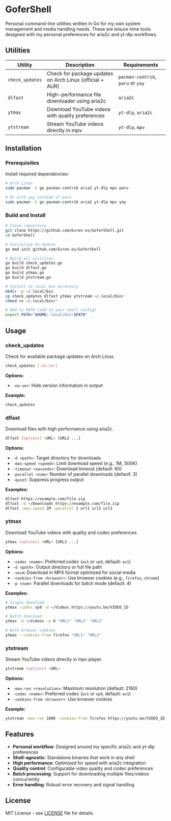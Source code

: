 # GoferShell

Personal command-line utilities written in Go for my own system management and media handling needs. These are leisure-time tools designed with my personal preferences for aria2c and yt-dlp workflows.

## Utilities

| Utility | Description | Requirements |
|---------|-------------|--------------|
| `check_updates` | Check for package updates on Arch Linux (official + AUR) | `pacman-contrib`, `paru` or `yay` |
| `dlfast` | High-performance file downloader using aria2c | `aria2c` |
| `ytmax` | Download YouTube videos with quality preferences | `yt-dlp`, `aria2c` |
| `ytstream` | Stream YouTube videos directly in mpv | `yt-dlp`, `mpv` |

## Installation

### Prerequisites

Install required dependencies:

```bash
# Arch Linux
sudo pacman -S go pacman-contrib aria2 yt-dlp mpv paru

# Or with yay instead of paru
sudo pacman -S go pacman-contrib aria2 yt-dlp mpv yay
```

### Build and Install

```bash
# Clone repository
git clone https://github.com/Evren-os/GoferShell.git
cd GoferShell

# Initialize Go module
go mod init github.com/Evren-os/GoferShell

# Build all utilities
go build check_updates.go
go build dlfast.go
go build ytmax.go
go build ytstream.go

# Install to local bin directory
mkdir -p ~/.local/bin
cp check_updates dlfast ytmax ytstream ~/.local/bin/
chmod +x ~/.local/bin/*

# Add to PATH (add to your shell config)
export PATH="$HOME/.local/bin:$PATH"
```

## Usage

### check_updates

Check for available package updates on Arch Linux.

```bash
check_updates [-no-ver]
```

**Options:**
- `-no-ver`: Hide version information in output

**Example:**
```bash
check_updates
```

### dlfast

Download files with high performance using aria2c.

```bash
dlfast [options] <URL> [URL2 ...]
```

**Options:**
- `-d <path>`: Target directory for downloads
- `-max-speed <speed>`: Limit download speed (e.g., 1M, 500K)
- `-timeout <seconds>`: Download timeout (default: 60)
- `-parallel <num>`: Number of parallel downloads (default: 3)
- `-quiet`: Suppress progress output

**Examples:**
```bash
dlfast https://example.com/file.zip
dlfast -d ~/Downloads https://example.com/file.zip
dlfast -max-speed 1M -parallel 2 url1 url2 url3
```

### ytmax

Download YouTube videos with quality and codec preferences.

```bash
ytmax [options] <URL> [URL2 ...]
```

**Options:**
- `-codec <name>`: Preferred codec (`av1` or `vp9`, default: `av1`)
- `-d <path>`: Output directory or full file path
- `-socm`: Download in MP4 format optimized for social media
- `-cookies-from <browser>`: Use browser cookies (e.g., `firefox`, `chrome`)
- `-p <num>`: Parallel downloads for batch mode (default: 4)

**Examples:**
```bash
# Single download
ytmax -codec vp9 -d ~/Videos https://youtu.be/VIDEO_ID

# Batch download
ytmax -d ~/Videos -p 6 "URL1" "URL2" "URL3"

# With browser cookies
ytmax --cookies-from firefox "URL1" "URL2"
```

### ytstream

Stream YouTube videos directly in mpv player.

```bash
ytstream [options] <URL>
```

**Options:**
- `-max-res <resolution>`: Maximum resolution (default: 2160)
- `-codec <name>`: Preferred codec (`av1` or `vp9`, default: `av1`)
- `-cookies-from <browser>`: Use browser cookies

**Example:**
```bash
ytstream -max-res 1080 -cookies-from firefox https://youtu.be/VIDEO_ID
```

## Features

- **Personal workflow**: Designed around my specific aria2c and yt-dlp preferences
- **Shell-agnostic**: Standalone binaries that work in any shell
- **High performance**: Optimized for speed with aria2c integration
- **Quality control**: Configurable video quality and codec preferences
- **Batch processing**: Support for downloading multiple files/videos concurrently
- **Error handling**: Robust error recovery and signal handling

## License

MIT License - see [LICENSE](LICENSE) file for details.
